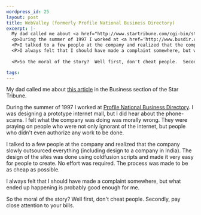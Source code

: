 ```yaml
--- 
wordpress_id: 25
layout: post
title: WebValley (formerly Profile National Business Directory)
excerpt: |-
  My dad called me about <a href="http://www.startribune.com/cgi-bin/stOnLine/article?thisSlug=WEB22">this article</a> in the Business section of the Star Tribune.
  <p>During the summer of 1997 I worked at <a href='http://www.busdir.com/'>Profile National Business Directory</a>.  I was designing a prototype internet mall, but I did hear about the phone-scams.  I felt what the company was doing was morally wrong.  They were praying on people who were not only ignorant of the internet, but people who didn't even authorize any work to be done.
  <P>I talked to a few people at the company and realized that the company slowly outsourced everything (including design to a company in India).  The design of the sites was done using coldfusion scripts and made it very easy for people to create.  No effort was required.  The process was made to be as cheap as possible.
  <P>I always felt that I should have made a complaint somewhere, but what ended up happening is probably good enough for me.
  
  <P>So the moral of the story?  Well first, don't cheat people.  Secondly, pay close attention to your bills.

tags: 
---
```


My dad called me about <a href="http://www.startribune.com/cgi-bin/stOnLine/article?thisSlug=WEB22">this article</a> in the Business section of the Star Tribune.
<p>During the summer of 1997 I worked at <a href='http://www.busdir.com/'>Profile National Business Directory</a>.  I was designing a prototype internet mall, but I did hear about the phone-scams.  I felt what the company was doing was morally wrong.  They were praying on people who were not only ignorant of the internet, but people who didn't even authorize any work to be done.
<P>I talked to a few people at the company and realized that the company slowly outsourced everything (including design to a company in India).  The design of the sites was done using coldfusion scripts and made it very easy for people to create.  No effort was required.  The process was made to be as cheap as possible.
<P>I always felt that I should have made a complaint somewhere, but what ended up happening is probably good enough for me.

<P>So the moral of the story?  Well first, don't cheat people.  Secondly, pay close attention to your bills.
